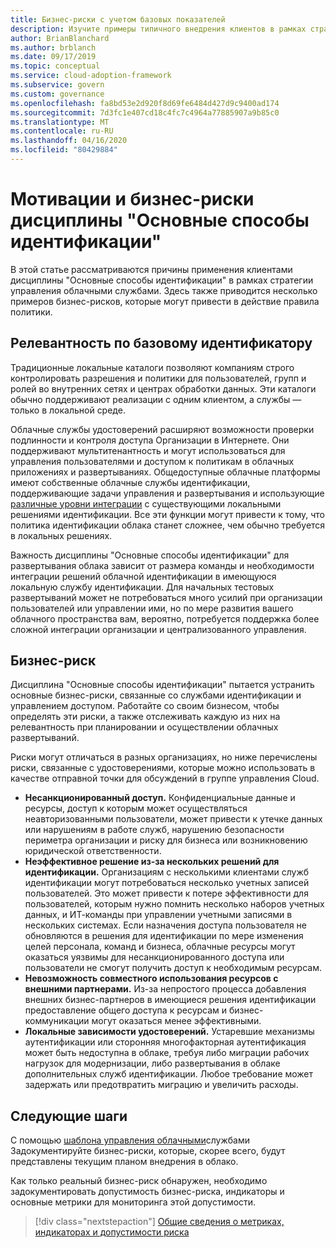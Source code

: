 ```yaml
---
title: Бизнес-риски с учетом базовых показателей
description: Изучите примеры типичного внедрения клиентов в рамках стратегии управления облаком. 
author: BrianBlanchard
ms.author: brblanch
ms.date: 09/17/2019
ms.topic: conceptual
ms.service: cloud-adoption-framework
ms.subservice: govern
ms.custom: governance
ms.openlocfilehash: fa8bd53e2d920f8d69fe6484d427d9c9400ad174
ms.sourcegitcommit: 7d3fc1e407cd18c4fc7c4964a77885907a9b85c0
ms.translationtype: MT
ms.contentlocale: ru-RU
ms.lasthandoff: 04/16/2020
ms.locfileid: "80429884"
---
```

# <a name="identity-baseline-motivations-and-business-risks"></a>Мотивации и бизнес-риски дисциплины "Основные способы идентификации"

В этой статье рассматриваются причины применения клиентами дисциплины "Основные способы идентификации" в рамках стратегии управления облачными службами. Здесь также приводится несколько примеров бизнес-рисков, которые могут привести в действие правила политики.

<!-- markdownlint-disable MD026 -->

## <a name="identity-baseline-relevancy"></a>Релевантность по базовому идентификатору

Традиционные локальные каталоги позволяют компаниям строго контролировать разрешения и политики для пользователей, групп и ролей во внутренних сетях и центрах обработки данных. Эти каталоги обычно поддерживают реализации с одним клиентом, а службы — только в локальной среде.

Облачные службы удостоверений расширяют возможности проверки подлинности и контроля доступа Организации в Интернете. Они поддерживают мультитенантность и могут использоваться для управления пользователями и доступом к политикам в облачных приложениях и развертываниях. Общедоступные облачные платформы имеют собственные облачные службы идентификации, поддерживающие задачи управления и развертывания и использующие [различные уровни интеграции](../../decision-guides/identity/index.md) с существующими локальными решениями идентификации. Все эти функции могут привести к тому, что политика идентификации облака станет сложнее, чем обычно требуется в локальных решениях.

Важность дисциплины "Основные способы идентификации" для развертывания облака зависит от размера команды и необходимости интеграции решений облачной идентификации в имеющуюся локальную службу идентификации. Для начальных тестовых развертываний может не потребоваться много усилий при организации пользователей или управлении ими, но по мере развития вашего облачного пространства вам, вероятно, потребуется поддержка более сложной интеграции организации и централизованного управления.

## <a name="business-risk"></a>Бизнес-риск

Дисциплина "Основные способы идентификации" пытается устранить основные бизнес-риски, связанные со службами идентификации и управлением доступом. Работайте со своим бизнесом, чтобы определять эти риски, а также отслеживать каждую из них на релевантность при планировании и осуществлении облачных развертываний.

Риски могут отличаться в разных организациях, но ниже перечислены риски, связанные с удостоверениями, которые можно использовать в качестве отправной точки для обсуждений в группе управления Cloud.

- **Несанкционированный доступ.** Конфиденциальные данные и ресурсы, доступ к которым может осуществляться неавторизованными пользователи, может привести к утечке данных или нарушениям в работе служб, нарушению безопасности периметра организации и риску для бизнеса или возникновению юридической ответственности.
- **Неэффективное решение из-за нескольких решений для идентификации.** Организациям с несколькими клиентами служб идентификации могут потребоваться несколько учетных записей пользователей. Это может привести к потере эффективности для пользователей, которым нужно помнить несколько наборов учетных данных, и ИТ-команды при управлении учетными записями в нескольких системах. Если назначения доступа пользователя не обновляются в решения для идентификации по мере изменения целей персонала, команд и бизнеса, облачные ресурсы могут оказаться уязвимы для несанкционированного доступа или пользователи не смогут получить доступ к необходимым ресурсам.
- **Невозможность совместного использования ресурсов с внешними партнерами.** Из-за непростого процесса добавления внешних бизнес-партнеров в имеющиеся решения идентификации предоставление общего доступа к ресурсам и бизнес-коммуникации могут оказаться менее эффективными.
- **Локальные зависимости удостоверений.** Устаревшие механизмы аутентификации или сторонняя многофакторная аутентификация может быть недоступна в облаке, требуя либо миграции рабочих нагрузок для модернизации, либо развертывания в облаке дополнительных служб идентификации. Любое требование может задержать или предотвратить миграцию и увеличить расходы.

## <a name="next-steps"></a>Следующие шаги

С помощью [шаблона управления облачными](./template.md)службами Задокументируйте бизнес-риски, которые, скорее всего, будут представлены текущим планом внедрения в облако.

Как только реальный бизнес-риск обнаружен, необходимо задокументировать допустимость бизнес-риска, индикаторы и основные метрики для мониторинга этой допустимости.

> [!div class="nextstepaction"]
> [Общие сведения о метриках, индикаторах и допустимости риска](./metrics-tolerance.md)
